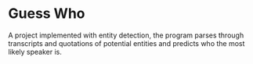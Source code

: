 # Guess Who

A project implemented with entity detection, the program parses through transcripts and quotations of potential entities and predicts who the most likely speaker is.
